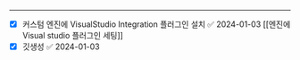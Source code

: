 ---
- [x] 커스텀 엔진에 VisualStudio Integration 플러그인 설치 ✅ 2024-01-03
      [[엔진에 Visual studio 플러그인 세팅]]
- [x] 깃생성 ✅ 2024-01-03
